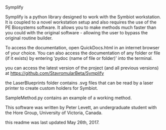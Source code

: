 Symplify

Symplify is a python library designed to work with the Symbiot workstation. It is coupled to a novel workstation setup and also requires the use of the PE Biosystems software. It allows you to make methods much faster than you could with the original software - allowing the user to bypass the original routine builder.

To access the documentation, open QuickDocs.html in an internet browser of your choice. You can also access the documentation of any folder or file (if it exists) by entering 'pydoc (name of file or folder)' into the terminal.

you can access the latest version of the project (and all previous versions) at https://github.com/StavromularBeta/Symplify

the LaserBlueprints folder contains .svg files that can be read by a laser printer to create custom holders for Symbiot.

SampleMethod.py contains an example of a working method.

This software was written by Peter Levett, an undergraduate student with the Hore Group, University of Victoria, Canada.

this readme was last updated May 26th, 2017.
